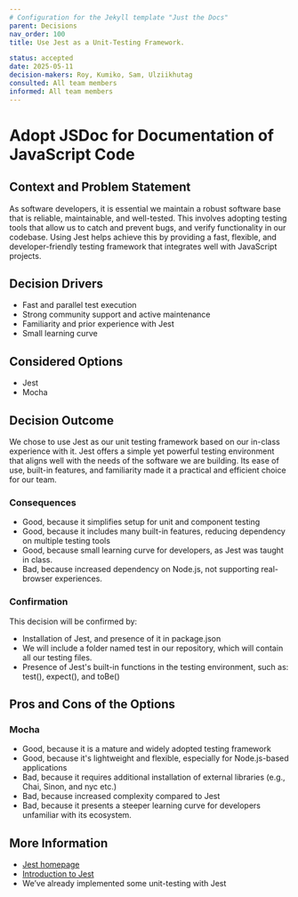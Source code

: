 ```yaml
---
# Configuration for the Jekyll template "Just the Docs"
parent: Decisions
nav_order: 100
title: Use Jest as a Unit-Testing Framework.

status: accepted
date: 2025-05-11
decision-makers: Roy, Kumiko, Sam, Ulziikhutag
consulted: All team members
informed: All team members
---
```


# Adopt JSDoc for Documentation of JavaScript Code

## Context and Problem Statement

As software developers, it is essential we maintain a robust software base that is reliable, maintainable, and well-tested. This involves adopting testing tools that allow us to catch and prevent bugs, and verify functionality in our codebase. Using Jest helps achieve this by providing a fast, flexible, and developer-friendly testing framework that integrates well with JavaScript projects.

## Decision Drivers

* Fast and parallel test execution
* Strong community support and active maintenance
* Familiarity and prior experience with Jest
* Small learning curve

## Considered Options

* Jest
* Mocha

## Decision Outcome

We chose to use Jest as our unit testing framework based on our in-class experience with it. Jest offers a simple yet powerful testing environment that aligns well with the needs of the software we are building. Its ease of use, built-in features, and familiarity made it a practical and efficient choice for our team.

### Consequences

* Good, because it simplifies setup for unit and component testing
* Good, because it includes many built-in features, reducing dependency on multiple testing tools
* Good, because small learning curve for developers, as Jest was taught in class.
* Bad, because increased dependency on Node.js, not supporting real-browser experiences.

### Confirmation

This decision will be confirmed by:
* Installation of Jest, and presence of it in package.json
* We will include a folder named test in our repository, which will contain all our testing files.
* Presence of Jest's built-in functions in the testing environment, such as: test(), expect(), and toBe()

## Pros and Cons of the Options

### Mocha

* Good, because it is a mature and widely adopted testing framework
* Good, because it's lightweight and flexible, especially for Node.js-based applications
* Bad, because it requires additional installation of external libraries (e.g., Chai, Sinon, and nyc etc.)
* Bad, because increased complexity compared to Jest
* Bad, because it presents a steeper learning curve for developers unfamiliar with its ecosystem.


## More Information

* [Jest homepage](https://jestjs.io/)
* [Introduction to Jest](https://jestjs.io/docs/getting-started)
* We’ve already implemented some unit-testing with Jest
